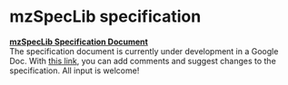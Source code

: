 # mzSpecLib specification

**[mzSpecLib Specification Document](https://docs.google.com/document/d/1l87lIyKTy2ti5yU7aqsLr7uX5jIU1dO7gEzyqWD2uQA/edit?usp=sharing)**  
The specification document is currently under development in a Google Doc. With [this link](https://docs.google.com/document/d/1l87lIyKTy2ti5yU7aqsLr7uX5jIU1dO7gEzyqWD2uQA/edit?usp=sharing), you can add comments and suggest changes to the specification. All input is welcome!
